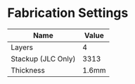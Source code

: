 # Fabrication Settings

| Name | Value |
|---|---|
| Layers | 4 |
| Stackup (JLC Only) | 3313 |
| Thickness | 1.6mm |